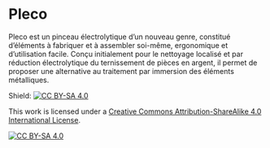 # Pleco

Pleco est un pinceau électrolytique d’un nouveau genre, constitué d’éléments à fabriquer et à assembler soi-même, ergonomique et d’utilisation facile. Conçu initialement pour le nettoyage localisé et par réduction électrolytique du ternissement de pièces en argent, il permet de proposer une alternative au traitement par immersion des éléments métalliques.




Shield: [![CC BY-SA 4.0][cc-by-sa-shield]][cc-by-sa]

This work is licensed under a
[Creative Commons Attribution-ShareAlike 4.0 International License][cc-by-sa].

[![CC BY-SA 4.0][cc-by-sa-image]][cc-by-sa]

[cc-by-sa]: http://creativecommons.org/licenses/by-sa/4.0/
[cc-by-sa-image]: https://licensebuttons.net/l/by-sa/4.0/88x31.png
[cc-by-sa-shield]: https://img.shields.io/badge/License-CC%20BY--SA%204.0-lightgrey.svg
